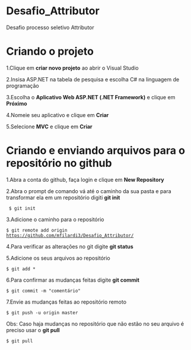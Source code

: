 # Desafio_Attributor

<p>Desafio processo seletivo Attributor</p>

<h1><b>Criando o projeto</b></h1>

1.Clique em <b>criar novo projeto</b> ao abrir o Visual Studio

2.Insisa ASP.NET na tabela de pesquisa e escolha C# na linguagem de programação

3.Escolha o <b>Aplicativo Web ASP.NET (.NET Framework)</b> e clique em <b>Próximo</b>

4.Nomeie seu aplicativo e clique em <b>Criar</b> 

5.Selecione <b>MVC</b> e clique em <b>Criar</b>

<h1><b>Criando e enviando arquivos para o repositório no github</b></h1>

1.Abra a conta do github, faça login e clique em <b>New Repository</b>

2.Abra o prompt de comando vá até o caminho da sua pasta e para transformar ela em um repositório digiti <b>git init</b>

<code> $ git init </code>

3.Adicione o caminho para o repositório

<code>$ git remote add origin https://github.com/mfilardi3/Desafio_Attributor/</code>

4.Para verificar as alterações no git digite <b>git status</b>

5.Adicione os seus arquivos ao repositório 

<code>$ git add *</code>

6.Para confirmar as mudanças feitas digite <b>git commit</b>

<code>$ git commit -m "comentário"</code>

7.Envie as mudanças feitas ao repositório remoto

<code>$ git push -u origin master</code>

Obs: Caso haja mudanças no repositório que não estão no seu arquivo é preciso usar o <b>git pull</b>

<code>$ git pull</code>
